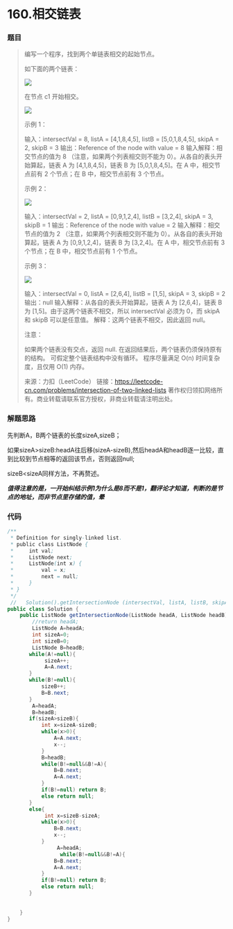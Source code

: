 

# 160.相交链表

### 题目

> 编写一个程序，找到两个单链表相交的起始节点。
>
> 如下面的两个链表：
>
> 
>
> 
>
>  ![](<https://assets.leetcode-cn.com/aliyun-lc-upload/uploads/2018/12/14/160_statement.png>)
>
> 在节点 c1 开始相交。
>
> ![](<https://assets.leetcode.com/uploads/2018/12/13/160_example_1.png>)
>
> 示例 1：
>
> 输入：intersectVal = 8, listA = [4,1,8,4,5], listB = [5,0,1,8,4,5], skipA = 2, skipB = 3
> 输出：Reference of the node with value = 8
> 输入解释：相交节点的值为 8 （注意，如果两个列表相交则不能为 0）。从各自的表头开始算起，链表 A 为 [4,1,8,4,5]，链表 B 为 [5,0,1,8,4,5]。在 A 中，相交节点前有 2 个节点；在 B 中，相交节点前有 3 个节点。
>
>
> 示例 2：
>
> ![](<https://assets.leetcode.com/uploads/2018/12/13/160_example_2.png>)
>
> 输入：intersectVal = 2, listA = [0,9,1,2,4], listB = [3,2,4], skipA = 3, skipB = 1
> 输出：Reference of the node with value = 2
> 输入解释：相交节点的值为 2 （注意，如果两个列表相交则不能为 0）。从各自的表头开始算起，链表 A 为 [0,9,1,2,4]，链表 B 为 [3,2,4]。在 A 中，相交节点前有 3 个节点；在 B 中，相交节点前有 1 个节点。
>
>
> 示例 3：
>
> ![](<https://assets.leetcode.com/uploads/2018/12/13/160_example_3.png>)
>
> 输入：intersectVal = 0, listA = [2,6,4], listB = [1,5], skipA = 3, skipB = 2
> 输出：null
> 输入解释：从各自的表头开始算起，链表 A 为 [2,6,4]，链表 B 为 [1,5]。由于这两个链表不相交，所以 intersectVal 必须为 0，而 skipA 和 skipB 可以是任意值。
> 解释：这两个链表不相交，因此返回 null。
>
>
> 注意：
>
> 如果两个链表没有交点，返回 null.
> 在返回结果后，两个链表仍须保持原有的结构。
> 可假定整个链表结构中没有循环。
> 程序尽量满足 O(n) 时间复杂度，且仅用 O(1) 内存。
>
> 来源：力扣（LeetCode）
> 链接：https://leetcode-cn.com/problems/intersection-of-two-linked-lists
> 著作权归领扣网络所有。商业转载请联系官方授权，非商业转载请注明出处。

 ### 解题思路 

先判断A，B两个链表的长度sizeA,sizeB；

如果sizeA>sizeB:headA往后移(sizeA-sizeB),然后headA和headB逐一比较，直到比较到节点相等的返回该节点，否则返回null;

sizeB<sizeA同样方法，不再赘述。

***值得注意的是，一开始纠结示例1为什么是8而不是1，翻评论才知道，判断的是节点的地址，而非节点里存储的值，晕***

### 代码

```java
/**
 * Definition for singly-linked list.
 * public class ListNode {
 *     int val;
 *     ListNode next;
 *     ListNode(int x) {
 *         val = x;
 *         next = null;
 *     }
 * }
 */
 //   Solution().getIntersectionNode (intersectVal, listA, listB, skipA, skipB);
public class Solution {
    public ListNode getIntersectionNode(ListNode headA, ListNode headB) {
        //return headA;
        ListNode A=headA;
        int sizeA=0;
        int sizeB=0;
        ListNode B=headB;
       while(A!=null){
            sizeA++;
            A=A.next;
       }
       while(B!=null){
           sizeB++;
           B=B.next;
       }
        A=headA;
        B=headB;
       if(sizeA>sizeB){
           int x=sizeA-sizeB;
           while(x>0){
               A=A.next;
               x--;
           }
           B=headB;
           while(B!=null&&B!=A){
               B=B.next;
               A=A.next;
           }
           if(B!=null) return B;
           else return null;
       }
       else{
            int x=sizeB-sizeA;
           while(x>0){
               B=B.next;
               x--;
           }
                A=headA;
                 while(B!=null&&B!=A){
               B=B.next;
               A=A.next;
           }
           if(B!=null) return B;
           else return null;
       }
        
        
    }
}
```

